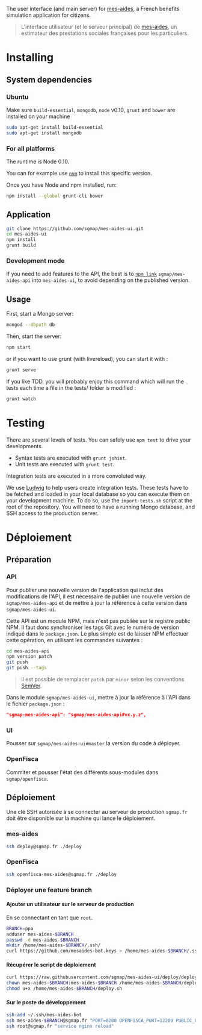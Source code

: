 The user interface (and main server) for [mes-aides](https://mes-aides.gouv.fr), a French benefits simulation application for citizens.

> L'interface utilisateur (et le serveur principal) de [mes-aides](https://mes-aides.gouv.fr), un estimateur des prestations sociales françaises pour les particuliers.


Installing
==========

System dependencies
-------------------

### Ubuntu

Make sure `build-essential`, `mongodb`, `node` v0.10, `grunt` and `bower` are installed on your machine

```sh
sudo apt-get install build-essential
sudo apt-get install mongodb
```

### For all platforms

The runtime is Node 0.10.

You can for example use [`nvm`](https://github.com/creationix/nvm) to install this specific version.

Once you have Node and npm installed, run:

```sh
npm install --global grunt-cli bower
```


Application
-----------

```sh
git clone https://github.com/sgmap/mes-aides-ui.git
cd mes-aides-ui
npm install
grunt build
```

### Development mode

If you need to add features to the API, the best is to [`npm link`](https://docs.npmjs.com/cli/link) `sgmap/mes-aides-api` into `mes-aides-ui`, to avoid depending on the published version.


Usage
-----

First, start a Mongo server:

```sh
mongod --dbpath db
```

Then, start the server:

```sh
npm start
```

or if you want to use grunt (with livereload), you can start it with :

```sh
grunt serve
```

If you like TDD, you will probably enjoy this command which will run the tests each time a file in the tests/ folder is modified :

```sh
grunt watch
```


Testing
=======

There are several levels of tests. You can safely use `npm test` to drive your developments.

- Syntax tests are executed with `grunt jshint`.
- Unit tests are executed with `grunt test`.

Integration tests are executed in a more convoluted way.

We use [Ludwig](https://github.com/sgmap/ludwig-ui) to help users create integration tests. These tests have to be fetched and loaded in your local database so you can execute them on your development machine.
To do so, use the `import-tests.sh` script at the root of the repository. You will need to have a running Mongo database, and SSH access to the production server.


Déploiement
===========

Préparation
-----------

### API

Pour publier une nouvelle version de l'application qui inclut des modifications de l'API, il est nécessaire de publier une nouvelle version de `sgmap/mes-aides-api` et de mettre à jour la référence à cette version dans `sgmap/mes-aides-ui`.

Cette API est un module NPM, mais n'est pas publiée sur le registre public NPM. Il faut donc synchroniser les tags Git avec le numéro de version indiqué dans le `package.json`. Le plus simple est de laisser NPM effectuer cette opération, en utilisant les commandes suivantes :

```sh
cd mes-aides-api
npm version patch
git push
git push --tags
```

> Il est possible de remplacer `patch` par `minor` selon les conventions [SemVer](http://semver.org).

Dans le module `sgmap/mes-aides-ui`, mettre à jour la référence à l'API dans le fichier `package.json` :

```json
"sgmap-mes-aides-api": "sgmap/mes-aides-api#vx.y.z",
```

### UI

Pousser sur `sgmap/mes-aides-ui#master` la version du code à déployer.


### OpenFisca

Commiter et pousser l'état des différents sous-modules dans `sgmap/openfisca`.



Déploiement
-----------

Une clé SSH autorisée à se connecter au serveur de production `sgmap.fr` doit être disponible sur la machine qui lance le déploiement.


### mes-aides

```sh
ssh deploy@sgmap.fr ./deploy
```

### OpenFisca

```sh
ssh openfisca-mes-aides@sgmap.fr ./deploy
```

### Déployer une feature branch

#### Ajouter un utilisateur sur le serveur de production

En se connectant en tant que `root`.

```sh
BRANCH=ppa
adduser mes-aides-$BRANCH
passwd -d mes-aides-$BRANCH
mkdir /home/mes-aides-$BRANCH/.ssh/
curl https://github.com/mesaides-bot.keys > /home/mes-aides-$BRANCH/.ssh/authorized_keys
```

#### Récupérer le script de déploiement

```sh
curl https://raw.githubusercontent.com/sgmap/mes-aides-ui/deploy/deploy.sh > /home/mes-aides-$BRANCH/deploy.sh
chown mes-aides-$BRANCH:mes-aides-$BRANCH /home/mes-aides-$BRANCH/deploy.sh
chmod u+x /home/mes-aides-$BRANCH/deploy.sh
```

#### Sur le poste de développement

```sh
ssh-add ~/.ssh/mes-aides-bot
ssh mes-aides-$BRANCH@sgmap.fr "PORT=8200 OPENFISCA_PORT=12200 PUBLIC_URL=http://mes-aides-$BRANCH.mes-aides.sgmap.fr ./deploy.sh $BRANCH"
ssh root@sgmap.fr "service nginx reload"
```
